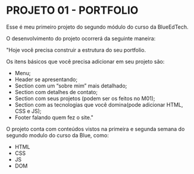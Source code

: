 # PROJETO 01 - PORTFOLIO

Esse é meu primeiro projeto do segundo módulo do curso da BlueEdTech.

O desenvolvimento do projeto ocorrerá da seguinte maneira:

"Hoje você precisa construir a estrutura do seu portfolio.

Os itens básicos que você precisa adicionar em seu projeto são:
 - Menu;
 - Header se apresentando;
 - Section com um “sobre mim” mais detalhado;
 - Section com detalhes de contato;
 - Section com seus projetos (podem ser os feitos no M01);
 - Section com as tecnologias que você domina(pode adicionar HTML, CSS e JS);
 - Footer falando quem fez o site."
 
O projeto conta com conteúdos vistos na primeira e segunda semana do segundo modulo do curso da Blue, como:
 - HTML
 - CSS
 - JS
 - DOM
